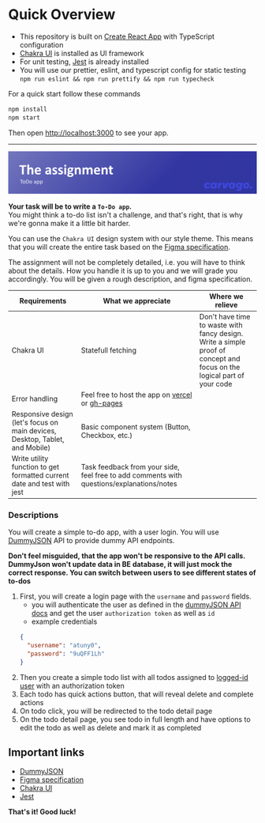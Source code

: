 # Quick Overview

- This repository is built on [Create React App](https://github.com/facebook/create-react-app) with TypeScript configuration
- [Chakra UI](https://chakra-ui.com/) is installed as UI framework
- For unit testing, [Jest](https://jestjs.io/) is already installed
- You will use our prettier, eslint, and typescript config for static testing <br/> `npm run eslint && npm run prettify && npm run typecheck`

For a quick start follow these commands

```sh
npm install
npm start
```

Then open [http://localhost:3000](http://localhost:3000/) to see your app.<br>

---

![Alt text](./src/asserts/readme/banner.png)

**Your task will be to write a `To-Do app`.** <br/>
You might think a to-do list isn't a challenge, and
that's right, that is why we're gonna make it a little bit harder.

You can use the `Chakra UI` design system with our style theme. This means that you will create the entire task based on the [Figma specification](https://www.figma.com/file/JoD25P1n4ALPTdt1wesM1S/Zentask---Frontend-Assignment?type=design&t=qZXHzbWa37NSYGcn-6).

The assignment will not be completely detailed, i.e. you will have to think about the details. How you handle it is up to you and we will grade you accordingly. You will be given a rough description, and figma specification.

| Requirements                                                                 | What we appreciate                                                                                  | Where we relieve                                                                                                       |
| ---------------------------------------------------------------------------- | --------------------------------------------------------------------------------------------------- | ---------------------------------------------------------------------------------------------------------------------- |
| Chakra UI                                                                    | Statefull fetching                                                                                  | Don't have time to waste with fancy design. Write a simple proof of concept and focus on the logical part of your code |
| Error handling                                                               | Feel free to host the app on [vercel](https://vercel.com/) or [gh-pages](https://pages.github.com/) |                                                                                                                        |
| Responsive design (let's focus on main devices, Desktop, Tablet, and Mobile) | Basic component system (Button, Checkbox, etc.)                                                     |                                                                                                                        |
| Write utility function to get formatted current date and test with jest      | Task feedback from your side, feel free to add comments with questions/explanations/notes           |                                                                                                                        |

### Descriptions

You will create a simple to-do app, with a user login. You will use [DummyJSON](https://dummyjson.com/docs) API to provide dummy API endpoints.

**Don't feel misguided, that the app won't be responsive to the API calls. DummyJson won't update data in BE database, it will just mock the correct response. You can switch between users to see different states of to-dos**

1. First, you will create a login page with the `username` and `password` fields.
   - you will authenticate the user as defined in the [dummyJSON API docs](https://dummyjson.com/docs/auth) and get the user `authorization token` as well as `id`
   - example credentials
   ```json
   {
     "username": "atuny0",
     "password": "9uQFF1Lh"
   }
   ```
2. Then you create a simple todo list with all todos assigned to [logged-id user](https://dummyjson.com/docs/users) with an authorization token
3. Each todo has quick actions button, that will reveal delete and complete actions
4. On todo click, you will be redirected to the todo detail page
5. On the todo detail page, you see todo in full length and have options to edit the todo as well as delete and mark it as completed

## Important links

- [DummyJSON](https://dummyjson.com/docs)
- [Figma specification](https://www.figma.com/file/JoD25P1n4ALPTdt1wesM1S/Zentask---Frontend-Assignment?type=design&t=qZXHzbWa37NSYGcn-6)
- [Chakra UI](https://chakra-ui.com/)
- [Jest](https://jestjs.io/)

**That's it! Good luck!**

